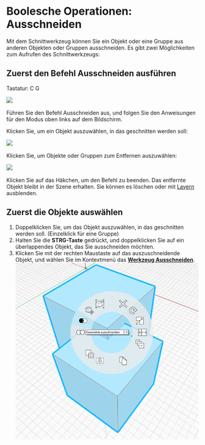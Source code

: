 # Boolesche Operationen: Ausschneiden

Mit dem Schnittwerkzeug können Sie ein Objekt oder eine Gruppe aus anderen Objekten oder Gruppen ausschneiden. Es gibt zwei Möglichkeiten zum Aufrufen des Schnittwerkzeugs:

## Zuerst den Befehl Ausschneiden ausführen

Tastatur: C G

![](../.gitbook/assets/cut\_tool.png)

Führen Sie den Befehl Ausschneiden aus, und folgen Sie den Anweisungen für den Modus oben links auf dem Bildschirm.

Klicken Sie, um ein Objekt auszuwählen, in das geschnitten werden soll:

![](../.gitbook/assets/boolean\_cut.png)

Klicken Sie, um Objekte oder Gruppen zum Entfernen auszuwählen:

![](../.gitbook/assets/boolean\_cut2.png)

Klicken Sie auf das Häkchen, um den Befehl zu beenden. Das entfernte Objekt bleibt in der Szene erhalten. Sie können es löschen oder mit [Layern](layers.md) ausblenden.

## Zuerst die Objekte auswählen

1. Doppelklicken Sie, um das Objekt auszuwählen, in das geschnitten werden soll. (Einzelklick für eine Gruppe)
2. Halten Sie die **STRG-Taste** gedrückt, und doppelklicken Sie auf ein überlappendes Objekt, das Sie ausschneiden möchten.
3. Klicken Sie mit der rechten Maustaste auf das auszuschneidende Objekt, und wählen Sie im Kontextmenü das [**Werkzeug Ausschneiden**](https://github.com/FormIt3D/autodesk-formit-360-windows-help/tree/c377e7b8a3b8e43e684321d0b7de867608d317a3/tool-library/boolean-operations.md). ![](<../.gitbook/assets/cut tool.png>)
